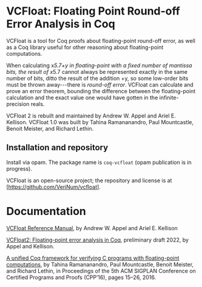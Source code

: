 # VCFloat: Floating Point Round-off Error Analysis in Coq

VCFloat is a tool for Coq proofs about floating-point round-off error,
as well as a Coq library useful for other reasoning about floating-point computations.

When calculating x*5.7+y
in floating-point with a fixed number of mantissa bits,
the result of x*5.7 cannot always be represented exactly
in the same number of bits, ditto the result of the addition +y,
so some low-order bits must be thrown away---there is _round-off error_.
VCFloat can calculate and prove an error theorem, bounding the difference
between the floating-point calculation and the exact value one would have
gotten in the infinite-precision reals.

VCFloat 2 is rebuilt and maintained by Andrew W. Appel and Ariel E. Kellison.  VCFloat 1.0 was built by Tahina Ramananandro, Paul Mountcastle, Benoit Meister, and Richard Lethin.


## Installation and repository

Install via opam.  The package name is `coq-vcfloat` (opam publication is in progress).

VCFloat is an open-source project; the repository and license is at
[https://github.com/VeriNum/vcfloat].

# Documentation

[VCFloat Reference Manual](https://github.com/VeriNum/vcfloat/blob/master/doc/VCFloat-Manual.pdf), by Andrew W. Appel and Ariel E. Kellison

[VCFloat2: Floating-point error analysis in Coq](https://github.com/VeriNum/vcfloat/blob/master/doc/vcfloat2.pdf), preliminary draft 2022, by Appel and Kellison.

[A unified Coq framework for verifying C programs with floating-point computations](https://doi.org/10.1145/2854065.2854066), by Tahina Ramananandro, Paul Mountcastle, Benoit Meister, and Richard Lethin, in Proceedings
of the 5th ACM SIGPLAN Conference on Certified Programs and Proofs (CPP’16), pages 15–26,
2016.
